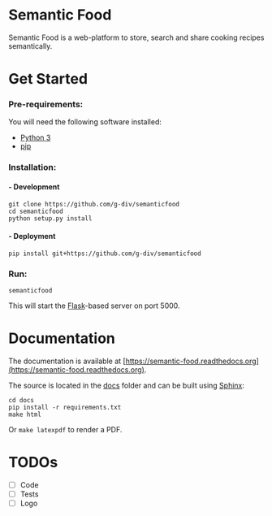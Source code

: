 Semantic Food
=============

Semantic Food is a web-platform to store, search and share cooking recipes semantically.


Get Started
===========

### Pre-requirements:
You will need the following software installed:
- [Python 3](https://www.python.org/)
- [pip](https://pip.pypa.io/en/stable/)

### Installation:

#### - Development
```
git clone https://github.com/g-div/semanticfood
cd semanticfood
python setup.py install
```

#### - Deployment
```
pip install git+https://github.com/g-div/semanticfood
```

### Run:

```
semanticfood
```

This will start the [Flask](http://flask.pocoo.org/)-based server on port 5000.

Documentation
=============

The documentation is available at [https://semantic-food.readthedocs.org](https://semantic-food.readthedocs.org).

The source is located in the [docs](https://github.com/g-div/semanticfood/tree/master/docs) folder and can be built using [Sphinx](http://sphinx-doc.org/):

	cd docs
	pip install -r requirements.txt
	make html

Or ```make latexpdf``` to render a PDF.


TODOs
=====

- [ ] Code
- [ ] Tests
- [ ] Logo
